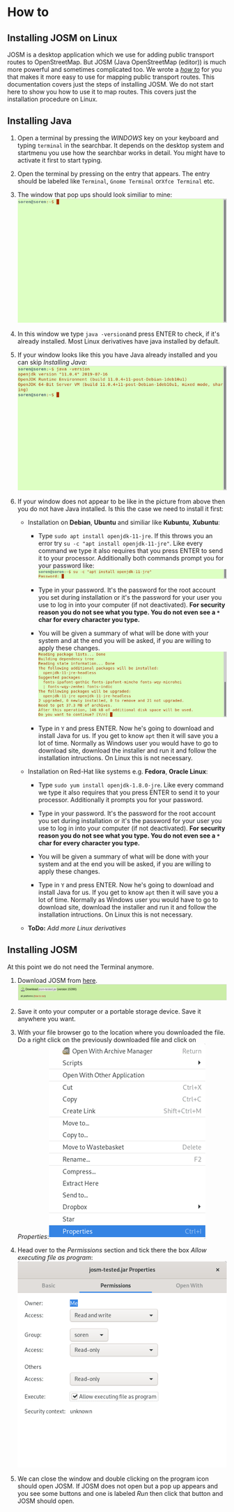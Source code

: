 # How to

## Installing JOSM on Linux

JOSM is a desktop application which we use for adding public transport routes to OpenStreetMap. But JOSM (Java OpenStreetMap (editor)) is much more powerful and sometimes complicated too. We wrote a _[how to](../installing-mapping-tool/install-bus-routes-mapping-tool.md)_ for you that makes it more easy to use for mapping public transport routes. This documentation covers just the steps of installing JOSM. We do not start here to show you how to use it to map routes. This covers just the installation procedure on Linux.

## Installing Java

1. Open a terminal by pressing the _WINDOWS_ key on your keyboard and typing `terminal` in the searchbar. It depends on the desktop system and startmenu you use how the searchbar works in detail. You might have to activate it first to start typing.

2. Open the terminal by pressing on the entry that appears. The entry should be labeled like `Terminal`, `Gnome Terminal` or`Xfce Terminal` etc.

3. The window that pop ups should look similiar to mine: ![](terminal.png)

4. In this window we type `java -version`and press ENTER to check, if it's already installed. Most Linux derivatives have java installed by default.

5. If your window looks like this you have Java already installed and you can skip _Installing Java_: ![](terminal-java-version.png)

6. If your window does not appear to be like in the picture from above then you do not have Java installed. Is this the case we need to install it first:
   
   - Installation on **Debian**, **Ubuntu** and similiar like **Kubuntu**, **Xubuntu**:
     
     - Type `sudo apt install openjdk-11-jre`. If this throws you an error try `su -c "apt install openjdk-11-jre"`. Like every command we type it also requires that you press ENTER to send it to your processor. Additionally both commands prompt you for your password like:![](terminal-password-prompt.png)
     
     - Type in your password. It's the password for the root account you set during installation or it's the password for your user you use to log in into your computer (if not deactivated). **For security reason you do not see what you type. You do not even see a `*` char for every character you type.**
     
     - You will be given a summary of what will be done with your system and at the end you will be asked, if you are willing to apply these changes. ![](terminal-apt-prompt.png)
     
     - Type in `Y` and press ENTER. Now he's going to download and install Java for us. If you get to know `apt` then it will save you a lot of time. Normally as Windows user you would have to go to download site, download the installer and run it and follow the installation intructions. On Linux this is not necessary.
   
   - Installation on Red-Hat like systems e.g. **Fedora**, **Oracle Linux**:
     
     - Type `sudo yum install openjdk-1.8.0-jre`. Like every command we type it also requires that you press ENTER to send it to your processor. Additionally it prompts you for your password.
     
     - Type in your password. It's the password for the root account you set during installation or it's the password for your user you use to log in into your computer (if not deactivated). **For security reason you do not see what you type. You do not even see a `*` char for every character you type.**
     
     - You will be given a summary of what will be done with your system and at the end you will be asked, if you are willing to apply these changes. 
     
     - Type in `Y` and press ENTER. Now he's going to download and install Java for us. If you get to know `apt` then it will save you a lot of time. Normally as Windows user you would have to go to download site, download the installer and run it and follow the installation intructions. On Linux this is not necessary.
   
   - **ToDo:** _Add more Linux derivatives_

## Installing JOSM

At this point we do not need the Terminal anymore.

1. Download JOSM from [here](https://josm.openstreetmap.de/). ![](website-josm-download.png)

2. Save it onto your computer or a portable storage device. Save it anywhere you want.

3. With your file browser go to the location where you downloaded the file. Do a right click on the previously downloaded file and click on _Properties_:![](contextmenu-properties.png)

4. Head over to the _Permissions_ section and tick there the box _Allow executing file as program_: ![](properties-permissions.png)

5. We can close the window and double clicking on the program icon should open  JOSM. If JOSM does not open but a pop up appears and you see some buttons and one is labeled _Run_ then click that button and JOSM should open.
